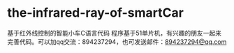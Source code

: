 # the-infrared-ray-of-smartCar
基于红外线控制的智能小车C语言代码
程序基于51单片机，有兴趣的朋友一起来完善代码。可以加qq交流：894237294，也可发送邮件：894237294@qq.com
